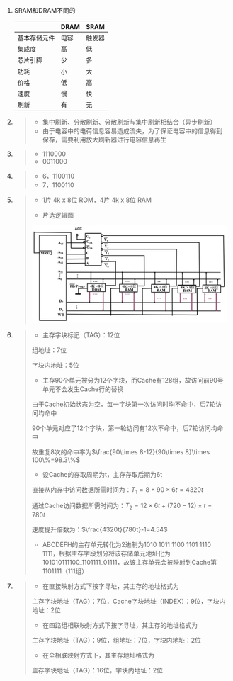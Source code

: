 1. SRAM和DRAM不同的

	|              | DRAM | SRAM   |
	| ------------ | ---- | ------ |
	| 基本存储元件 | 电容 | 触发器 |
	| 集成度       | 高   | 低     |
	| 芯片引脚     | 少   | 多     |
	| 功耗         | 小   | 大     |
	| 价格         | 低   | 高     |
	| 速度         | 慢   | 快     |
	| 刷新         | 有   | 无     |

2. >* 集中刷新、分散刷新、分散刷新与集中刷新相结合（异步刷新）
   >* 由于电容中的电荷信息容易造成流失，为了保证电容中的信息得到保存，需要利用放大刷新器进行电容信息再生

3. >* 1110000
   >* 0011000

4. >* 6，1100110
   >* 7，1100110

5. >* 1片 4k x 8位 ROM，4片 4k x 8位 RAM
   >
   >* 片选逻辑图
   >
   >  <img src="../../../../大二下/picture/计组第5次作业01.png" style="zoom:100%;" />
   >
   
6. >* 主存字块标记（TAG）：12位
   >
   >  组地址：7位
   >
   >  字块内地址：5位
   >
   >* 主存90个单元被分为12个字块，而Cache有128组，故访问前90号单元不会发生Cache行的替换
   >
   >  由于Cache初始状态为空，每一字块第一次访问时均不命中，后7轮访问均命中
   >
   >  90个单元对应了12个字块，第一轮访问有12次不命中，后7轮访问均命中
   >
   >  故重复8次的命中率为$\frac{90\times 8-12}{90\times 8}\times 100\%=98.3\%$
   >
   >* 设Cache的存取周期为t，主存存取后期为6t
   >
   >  直接从内存中访问数据所需时间为：$T_1=8\times 90\times 6t=4320t$
   >
   >  通过Cache访问数据所需时间为：$T_2=12\times 6t+(720-12)\times t=780t$
   >
   >  速度提升倍数为：$\frac{4320t}{780t}-1=4.54$
   >
   >* ABCDEFH的主存单元转化为2进制为1010 1011 1100 1101 1110 1111，根据主存字段划分将该存储单元地址化为 101010111100_1101111_01111，故该主存单元会被映射到Cache第1101111（111组）

7. >* 在直接映射方式下按字寻址，其主存的地址格式为
   >
   >  主存字块地址（TAG）：7位，Cache字块地址（INDEX）：9位，字块内地址：2位
   >
   >* 在四路组相联映射方式下按字寻址，其主存的地址格式为
   >
   >  主存字块地址（TAG）：9位，组地址：7位，字块内地址：2位
   >
   >* 在全相联映射方式下，其主存地址格式为
   >
   >  主存字块地址（TAG）：16位，字块内地址：2位







